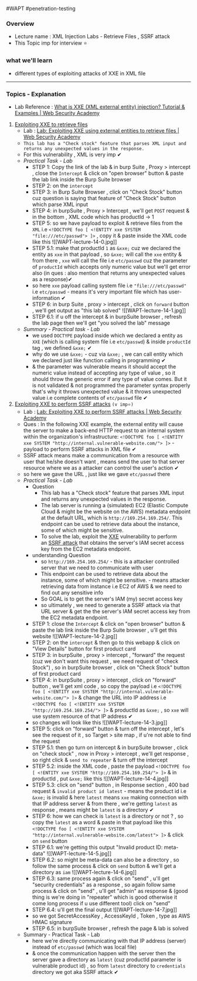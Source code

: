 #WAPT #penetration-testing

### Overview
- Lecture name : XML Injection Labs - Retrieve Files , SSRF attack 
- This Topic imp for interview ⭐
### what we'll learn
- different types of exploiting attacks of XXE in XML file

---
### Topics - Explanation

- Lab Reference : [What is XXE (XML external entity) injection? Tutorial & Examples | Web Security Academy](https://portswigger.net/web-security/xxe#what-is-xml-external-entity-injection)

1) <u> Exploiting XXE to retrieve files</u>
	- Lab : [Lab: Exploiting XXE using external entities to retrieve files | Web Security Academy](https://portswigger.net/web-security/xxe/lab-exploiting-xxe-to-retrieve-files)
	- `This lab has a "Check stock" feature that parses XML input and returns any unexpected values in the response.` 
	- For this vulnerability , XML is very imp ✔
	- *Practical Task - Lab*
		- STEP 1: Copy the link of the lab & in burp Suite , Proxy > intercept , close the `Intercept` & click on "open browser" button & paste the lab link inside the Burp Suite browser
		- STEP 2: on the `intercept`
		- STEP 3: in Burp Suite Browser , click on "Check Stock" button cuz question is saying that feature of "Check Stock" button which parse XML input
		- STEP 4: in burpSuite , Proxy > Intercept , we'll get `POST` request & in the bottom , XML code which has productId -> 1
		- STEP 5: so we have payload to exploit & retrieve files from the `XML` i.e `<!DOCTYPE foo [ <!ENTITY xxe SYSTEM "file:///etc/passwd"> ]>` , copy it & paste inside the XML code like this ![[WAPT-lecture-14-0.jpg]]
		- STEP 5.1: make that productId `1` as `&xxe;` cuz we declared the entity as `xxe` in that payload , so `&xxe;` will call the `xxe` entity & from there , `xxe` will call the file i.e `etc/passwd` cuz the parameter of `productId` which accepts only numeric value but we'll get error also (in ques : also mention that returns any unexpected values as a response)✔
		- so here `xxe` payload calling system file i.e `"file:///etc/passwd"` i.e `etc/passwd` - means it's very important file which has user-information ✔
		- STEP 6: in burp Suite , proxy > intercept , click on `forward` button , we'll get output as "this lab solved" ![[WAPT-lecture-14-1.jpg]]
		- STEP 6.1: if u off the intercept & in burpSuite browser , refresh the lab page then we'll get "you solved the lab" message
	- *Summary - Practical task - Lab*
		- we used `DOCTYPE` payload inside which we declared a entity as `XXE` (which is calling system file i.e `etc/passwd`) & inside `productId` tag , we defined `&xxe;` ✔
		- why do we use `&xxe;` - cuz via `&xxe;` , we can call entity which we declared just like function calling in programming ✔
		- & the parameter was vulnerable means it should accept the numeric value instead of accepting any type of value , so it should throw the generic error if any type of value comes. But it is not validated & not programmed the parameter syntax properly that's why it throws unexpected value & it throws unexpected value i.e complete contents of `etc/passwd` file ✔
2) <u>Exploiting XXE to perform SSRF attacks</u> `(v imp⭐)`
	- Lab : [Lab: Exploiting XXE to perform SSRF attacks | Web Security Academy](https://portswigger.net/web-security/xxe/lab-exploiting-xxe-to-perform-ssrf)
	- Ques : In the following XXE example, the external entity will cause the server to make a back-end HTTP request to an internal system within the organization's infrastructure: `<!DOCTYPE foo [ <!ENTITY xxe SYSTEM "http://internal.vulnerable-website.com/"> ]>` - payload to perform SSRF attacks in XML file ✔
	- SSRF attack means make a communication from a resource with user that he/she doesn't want , means send the user to that server resource where we as a attacker can control the user's action ✔
	- so here we gave the URL , just like we gave `etc/passwd` there
	- *Practical Task - Lab*
		- Question
			- This lab has a "Check stock" feature that parses XML input and returns any unexpected values in the response.
			- The lab server is running a (simulated) EC2 (Elastic Compute Cloud & might be the website on the AWS) metadata endpoint at the default URL, which is `http://169.254.169.254/`. This endpoint can be used to retrieve data about the instance, some of which might be sensitive.
			- To solve the lab, exploit the [XXE](https://portswigger.net/web-security/xxe) vulnerability to perform an [SSRF attack](https://portswigger.net/web-security/ssrf) that obtains the server's IAM secret access key from the EC2 metadata endpoint.
		- understanding Question
			- so `http://169.254.169.254/` - this is a attacker controlled server that we need to communicate with user 
			- This endpoint can be used to retrieve data about the instance, some of which might be sensitive. - means attacker retrieving data from instance i.e EC2 of AWS & we need to find out any sensitive info
			- So GOAL is to get the server's IAM (my) secret access key 
			- so ultimately , we need to generate a SSRF attack via that URL server & get the the server's IAM secret access key from the EC2 metadata endpoint.
		- STEP 1: close the `Intercept` & click on "open browser" button & paste the lab link inside the Burp Suite browser , u'll get this website ![[WAPT-lecture-14-2.jpg]]
		- STEP 2: on the `intercept` & then go to this webapp & click on "View Details" button for first product card
		- STEP 3: in burpSuite , proxy > intercept , "forward" the request (cuz we don't want this request , we need request of "check Stock") , so in burpSuite browser , click on "Check Stock" button of first product card
		- STEP 4: in burpSuite , proxy > intercept , click on "forward" button , we'll get xml code , so copy the payload i.e `<!DOCTYPE foo [ <!ENTITY xxe SYSTEM "http://internal.vulnerable-website.com/"> ]>` & change the URL into IP address i.e `<!DOCTYPE foo [ <!ENTITY xxe SYSTEM "http://169.254.169.254/"> ]>` & productId as `&xxe;` , so `xxe` will use system resource of that IP address ✔
		- so changes will look like this ![[WAPT-lecture-14-3.jpg]]
		- STEP 5: click on "forward" button & turn off the intercept , let's see the request of it , so Target > site map , if u're not able to find the request 
		- STEP 5.1: then go turn on intercept & in burpSuite browser , click on "check stock" , now in Proxy > intercept , we'll get response , so right click & `send to repeater` & turn off the intercept
		- STEP 5.2: inside the XML code , paste the payload `<!DOCTYPE foo [ <!ENTITY xxe SYSTEM "http://169.254.169.254/"> ]>` & in productId , put `&xxe;` like this ![[WAPT-lecture-14-4.jpg]]
		- STEP 5.3: click on "send" button , in Response section , 400 bad request & `invalid product id latest` - means the product id i.e `&xxe;` is invalid & here `latest` means `xxe` making connection with that IP address server & from there , we're getting `latest` as response , means might be `latest` is a directory ✔
		- STEP 6: how we can check is `latest` is a directory or not ? , so copy the `latest` as a word & paste in that payload like this `<!DOCTYPE foo [ <!ENTITY xxe SYSTEM "http://internal.vulnerable-website.com/latest"> ]>` & click on `send` button
		- STEP 6.1: we're getting this output "Invalid product ID: meta-data" ![[WAPT-lecture-14-5.jpg]]
		- STEP 6.2: so might be meta-data can also be a directory , so follow the same process & click on `send` button & we'll get a directory as `iam` ![[WAPT-lecture-14-6.jpg]]
		- STEP 6.3: same process again & click on "send" , u'll get "security credentials" as a response , so again follow same process & click on "send" , u'll get "admin" as response & (good thing is we're doing in "repeater" which is good otherwise it come long process if u use different tool) click on "send"
		- STEP 6.4: u'll get the final output ![[WAPT-lecture-14-7.jpg]]
		- so we got SecretAccessKey , AccessKeyId , Token , type as AWS HMAC signature
		- STEP 6.5: in burpSuite browser , refresh the page & lab is solved
	- Summary - Practical Task - Lab
		- here we're directly communicating with that IP address (server) instead of `etc/passwd` (which was local file)
		- & once the communication happen with the server then the server gave a directory as `latest` (cuz productId parameter is vulnerable product id) , so from `latest` directory to `credentials` directory we got aka SSRF attack ✔

